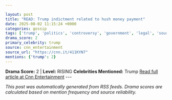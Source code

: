 ```yaml
---

layout: post
title: "READ: Trump indictment related to hush money payment"
date: 2025-08-02 11:15:24 +0000
categories: gossip
tags: ['trump', 'politics', 'controversy', 'government', 'legal', 'source-cnn_entertainment', 'drama-rising']
drama_score: 2
primary_celebrity: trump
source: cnn_entertainment
source_url: "https://cnn.it/411KYN7"
mentions: {'trump': 2}
---
```


**Drama Score:** 2 | **Level:** RISING **Celebrities Mentioned:** Trump [Read full article at Cnn Entertainment](https://cnn.it/411KYN7) --- 

*This post was automatically generated from RSS feeds. Drama scores are calculated based on mention frequency and source reliability.*